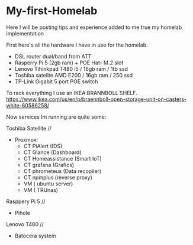 # My-first-Homelab
Here I will be posting tips and experience added to me true my homelab implementation

First here's all the hardware I have in use for the homelab.

- DSL router dual/band from ATT
- Rasperry Pi 5 (2gb ram) + POE Hat- M.2 slot
- Lenovo Tihinkpad T480 i5 / 16gb ram / 1tb ssd
- Toshiba satelite AMD E200 / 16gb ram / 250 ssd
- TP-Link Gigabit 5 port POE switch

To rack everything I use an IKEA BRÄNNBOLL SHELF.
https://www.ikea.com/us/en/p/braennboll-open-storage-unit-on-casters-white-60586258/

Now services Im running are quite some:

Toshiba Satellite //
- Proxmox:
   - CT PiAlert (IDS)
   - CT Glance (Dashboard)
   - CT Homeassistance (Smart IoT)
   - CT grafana (Grafics)
   - CT phrometeus (Data recopiler)
   - CT npmplus (reverse proxy)
   - VM ( ubuntu server)
   - VM ( TRUnas)

Rasppery Pi 5 //
- Pihole

Lenovo T480 //
- Batocera system
